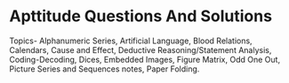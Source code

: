 # Apttitude Questions And Solutions
Topics-
Alphanumeric Series,
Artificial Language,
Blood Relations,
Calendars,
Cause and Effect,
Deductive Reasoning/Statement Analysis,
Coding-Decoding,
Dices,
Embedded Images,
Figure Matrix,
Odd One Out,
Picture Series and Sequences notes,
Paper Folding.
